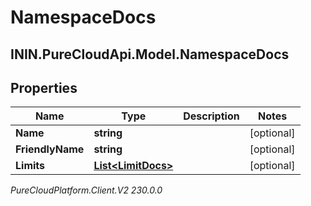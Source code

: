 # NamespaceDocs

## ININ.PureCloudApi.Model.NamespaceDocs

## Properties

|Name | Type | Description | Notes|
|------------ | ------------- | ------------- | -------------|
| **Name** | **string** |  | [optional] |
| **FriendlyName** | **string** |  | [optional] |
| **Limits** | [**List&lt;LimitDocs&gt;**](LimitDocs) |  | [optional] |



_PureCloudPlatform.Client.V2 230.0.0_
